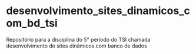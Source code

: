 # desenvolvimento_sites_dinamicos_com_bd_tsi
Repositório para a disciplina do 5° período do TSI chamada desenvolvimento de sites dinâmicos com banco de dados
